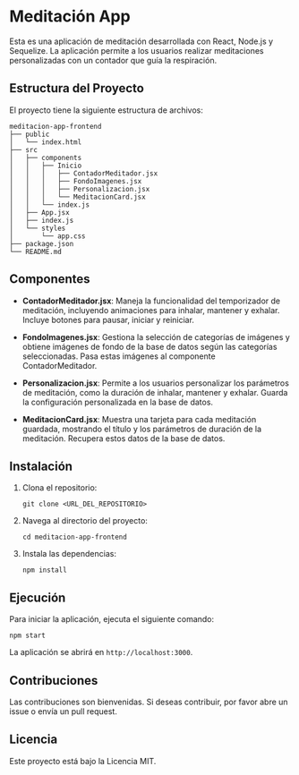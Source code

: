 # Meditación App

Esta es una aplicación de meditación desarrollada con React, Node.js y Sequelize. La aplicación permite a los usuarios realizar meditaciones personalizadas con un contador que guía la respiración.

## Estructura del Proyecto

El proyecto tiene la siguiente estructura de archivos:

```
meditacion-app-frontend
├── public
│   └── index.html
├── src
│   ├── components
│   │   ├── Inicio
│   │   │   ├── ContadorMeditador.jsx
│   │   │   ├── FondoImagenes.jsx
│   │   │   ├── Personalizacion.jsx
│   │   │   └── MeditacionCard.jsx
│   │   └── index.js
│   ├── App.jsx
│   ├── index.js
│   └── styles
│       └── app.css
├── package.json
└── README.md
```

## Componentes

- **ContadorMeditador.jsx**: Maneja la funcionalidad del temporizador de meditación, incluyendo animaciones para inhalar, mantener y exhalar. Incluye botones para pausar, iniciar y reiniciar.

- **FondoImagenes.jsx**: Gestiona la selección de categorías de imágenes y obtiene imágenes de fondo de la base de datos según las categorías seleccionadas. Pasa estas imágenes al componente ContadorMeditador.

- **Personalizacion.jsx**: Permite a los usuarios personalizar los parámetros de meditación, como la duración de inhalar, mantener y exhalar. Guarda la configuración personalizada en la base de datos.

- **MeditacionCard.jsx**: Muestra una tarjeta para cada meditación guardada, mostrando el título y los parámetros de duración de la meditación. Recupera estos datos de la base de datos.

## Instalación

1. Clona el repositorio:
   ```
   git clone <URL_DEL_REPOSITORIO>
   ```

2. Navega al directorio del proyecto:
   ```
   cd meditacion-app-frontend
   ```

3. Instala las dependencias:
   ```
   npm install
   ```

## Ejecución

Para iniciar la aplicación, ejecuta el siguiente comando:
```
npm start
```

La aplicación se abrirá en `http://localhost:3000`.

## Contribuciones

Las contribuciones son bienvenidas. Si deseas contribuir, por favor abre un issue o envía un pull request.

## Licencia

Este proyecto está bajo la Licencia MIT.
